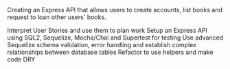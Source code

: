 Creating an Express API that allows users to create accounts, list books and request to loan other users' books.

Interpret User Stories and use them to plan work
Setup an Express API using SQL2, Sequelize, Mocha/Chai and Supertest for testing
Use advanced Sequelize schema validation, error handling and establish complex relationships between database tables
Refactor to use helpers and make code DRY